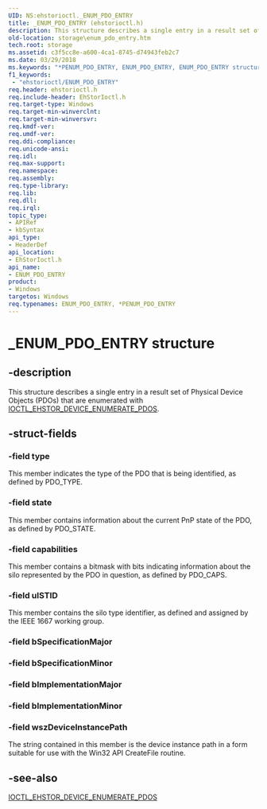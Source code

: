 ```yaml
---
UID: NS:ehstorioctl._ENUM_PDO_ENTRY
title: _ENUM_PDO_ENTRY (ehstorioctl.h)
description: This structure describes a single entry in a result set of Physical Device Objects (PDOs) that are enumerated with IOCTL_EHSTOR_DEVICE_ENUMERATE_PDOS.
old-location: storage\enum_pdo_entry.htm
tech.root: storage
ms.assetid: c3f5cc8e-a600-4ca1-8745-d74943feb2c7
ms.date: 03/29/2018
ms.keywords: "*PENUM_PDO_ENTRY, ENUM_PDO_ENTRY, ENUM_PDO_ENTRY structure [Storage Devices], PENUM_PDO_ENTRY, PENUM_PDO_ENTRY structure pointer [Storage Devices], _ENUM_PDO_ENTRY, ehstorioctl/ENUM_PDO_ENTRY, ehstorioctl/PENUM_PDO_ENTRY, storage.enum_pdo_entry, structs-silo_8303b6a6-8f4f-4f0c-91ce-9d70ea72f4f2.xml"
f1_keywords:
 - "ehstorioctl/ENUM_PDO_ENTRY"
req.header: ehstorioctl.h
req.include-header: EhStorIoctl.h
req.target-type: Windows
req.target-min-winverclnt: 
req.target-min-winversvr: 
req.kmdf-ver: 
req.umdf-ver: 
req.ddi-compliance: 
req.unicode-ansi: 
req.idl: 
req.max-support: 
req.namespace: 
req.assembly: 
req.type-library: 
req.lib: 
req.dll: 
req.irql: 
topic_type:
- APIRef
- kbSyntax
api_type:
- HeaderDef
api_location:
- EhStorIoctl.h
api_name:
- ENUM_PDO_ENTRY
product:
- Windows
targetos: Windows
req.typenames: ENUM_PDO_ENTRY, *PENUM_PDO_ENTRY
---
```


# _ENUM_PDO_ENTRY structure


## -description


This structure describes a single entry in a result set of Physical Device Objects (PDOs) that are enumerated with <a href="https://docs.microsoft.com/windows-hardware/drivers/ddi/ehstorioctl/ni-ehstorioctl-ioctl_ehstor_device_enumerate_pdos">IOCTL_EHSTOR_DEVICE_ENUMERATE_PDOS</a>.


## -struct-fields




### -field type

This member indicates the type of the PDO that is being identified, as defined by PDO_TYPE.


### -field state

This member contains information about the current PnP state of the PDO, as defined by PDO_STATE.


### -field capabilities

This member contains a bitmask with bits indicating information about the silo represented by the PDO in question, as defined by PDO_CAPS.


### -field ulSTID

This member contains the silo type identifier, as defined and assigned by the IEEE 1667 working group.


### -field bSpecificationMajor


### -field bSpecificationMinor


### -field bImplementationMajor


### -field bImplementationMinor


### -field wszDeviceInstancePath

The string contained in this member is the device instance path in a form suitable for use with the Win32 API CreateFile routine.


## -see-also




<a href="https://docs.microsoft.com/windows-hardware/drivers/ddi/ehstorioctl/ni-ehstorioctl-ioctl_ehstor_device_enumerate_pdos">IOCTL_EHSTOR_DEVICE_ENUMERATE_PDOS</a>
 

 

